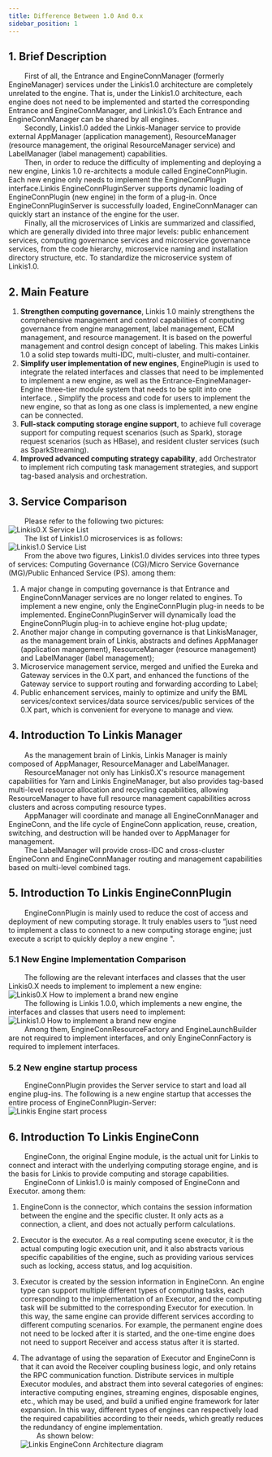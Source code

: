 ```yaml
---
title: Difference Between 1.0 And 0.x
sidebar_position: 1
---
```



## 1. Brief Description
&nbsp;&nbsp;&nbsp;&nbsp;&nbsp;&nbsp;&nbsp;&nbsp;First of all, the Entrance and EngineConnManager (formerly EngineManager) services under the Linkis1.0 architecture are completely unrelated to the engine. That is, under the Linkis1.0 architecture, each engine does not need to be implemented and started the corresponding Entrance and EngineConnManager, and Linkis1.0’s Each Entrance and EngineConnManager can be shared by all engines.  
&nbsp;&nbsp;&nbsp;&nbsp;&nbsp;&nbsp;&nbsp;&nbsp;Secondly, Linkis1.0 added the Linkis-Manager service to provide external AppManager (application management), ResourceManager (resource management, the original ResourceManager service) and LabelManager (label management) capabilities.  
&nbsp;&nbsp;&nbsp;&nbsp;&nbsp;&nbsp;&nbsp;&nbsp;Then, in order to reduce the difficulty of implementing and deploying a new engine, Linkis 1.0 re-architects a module called EngineConnPlugin. Each new engine only needs to implement the EngineConnPlugin interface.Linkis EngineConnPluginServer supports dynamic loading of EngineConnPlugin (new engine) in the form of a plug-in. Once EngineConnPluginServer is successfully loaded, EngineConnManager can quickly start an instance of the engine for the user.  
&nbsp;&nbsp;&nbsp;&nbsp;&nbsp;&nbsp;&nbsp;&nbsp;Finally, all the microservices of Linkis are summarized and classified, which are generally divided into three major levels: public enhancement services, computing governance services and microservice governance services, from the code hierarchy, microservice naming and installation directory structure, etc. To standardize the microservice system of Linkis1.0.  
##  2. Main Feature
1. **Strengthen computing governance**, Linkis 1.0 mainly strengthens the comprehensive management and control capabilities of computing governance from engine management, label management, ECM management, and resource management. It is based on the powerful management and control design concept of labeling. This makes Linkis 1.0 a solid step towards multi-IDC, multi-cluster, and multi-container.  
2. **Simplify user implementation of new engines**, EnginePlugin is used to integrate the related interfaces and classes that need to be implemented to implement a new engine, as well as the Entrance-EngineManager-Engine three-tier module system that needs to be split into one interface. , Simplify the process and code for users to implement the new engine, so that as long as one class is implemented, a new engine can be connected.  
3. **Full-stack computing storage engine support**, to achieve full coverage support for computing request scenarios (such as Spark), storage request scenarios (such as HBase), and resident cluster services (such as SparkStreaming).  
4. **Improved advanced computing strategy capability**, add Orchestrator to implement rich computing task management strategies, and support tag-based analysis and orchestration.  
## 3. Service Comparison
&nbsp;&nbsp;&nbsp;&nbsp;&nbsp;&nbsp;&nbsp;&nbsp;Please refer to the following two pictures:  
![Linkis0.X Service List](/Images/Architecture/Linkis0.X-services-list.png)  
&nbsp;&nbsp;&nbsp;&nbsp;&nbsp;&nbsp;&nbsp;&nbsp;The list of Linkis1.0 microservices is as follows:  
![Linkis1.0 Service List](/Images/Architecture/Linkis1.0-services-list.png)  
&nbsp;&nbsp;&nbsp;&nbsp;&nbsp;&nbsp;&nbsp;&nbsp;From the above two figures, Linkis1.0 divides services into three types of services: Computing Governance (CG)/Micro Service Governance (MG)/Public Enhanced Service (PS). among them:  
1. A major change in computing governance is that Entrance and EngineConnManager services are no longer related to engines. To implement a new engine, only the EngineConnPlugin plug-in needs to be implemented. EngineConnPluginServer will dynamically load the EngineConnPlugin plug-in to achieve engine hot-plug update;
2. Another major change in computing governance is that LinkisManager, as the management brain of Linkis, abstracts and defines AppManager (application management), ResourceManager (resource management) and LabelManager (label management);
3. Microservice management service, merged and unified the Eureka and Gateway services in the 0.X part, and enhanced the functions of the Gateway service to support routing and forwarding according to Label;
4. Public enhancement services, mainly to optimize and unify the BML services/context services/data source services/public services of the 0.X part, which is convenient for everyone to manage and view.  
## 4. Introduction To Linkis Manager
&nbsp;&nbsp;&nbsp;&nbsp;&nbsp;&nbsp;&nbsp;&nbsp;As the management brain of Linkis, Linkis Manager is mainly composed of AppManager, ResourceManager and LabelManager.  
&nbsp;&nbsp;&nbsp;&nbsp;&nbsp;&nbsp;&nbsp;&nbsp;ResourceManager not only has Linkis0.X's resource management capabilities for Yarn and Linkis EngineManager, but also provides tag-based multi-level resource allocation and recycling capabilities, allowing ResourceManager to have full resource management capabilities across clusters and across computing resource types.  
&nbsp;&nbsp;&nbsp;&nbsp;&nbsp;&nbsp;&nbsp;&nbsp;AppManager will coordinate and manage all EngineConnManager and EngineConn, and the life cycle of EngineConn application, reuse, creation, switching, and destruction will be handed over to AppManager for management.  
&nbsp;&nbsp;&nbsp;&nbsp;&nbsp;&nbsp;&nbsp;&nbsp;The LabelManager will provide cross-IDC and cross-cluster EngineConn and EngineConnManager routing and management capabilities based on multi-level combined tags.  
## 5. Introduction To Linkis EngineConnPlugin
&nbsp;&nbsp;&nbsp;&nbsp;&nbsp;&nbsp;&nbsp;&nbsp;EngineConnPlugin is mainly used to reduce the cost of access and deployment of new computing storage. It truly enables users to “just need to implement a class to connect to a new computing storage engine; just execute a script to quickly deploy a new engine ".  
### 5.1 New Engine Implementation Comparison
&nbsp;&nbsp;&nbsp;&nbsp;&nbsp;&nbsp;&nbsp;&nbsp;The following are the relevant interfaces and classes that the user Linkis0.X needs to implement to implement a new engine:  
![Linkis0.X How to implement a brand new engine](/Images/Architecture/Linkis0.X-NewEngine-architecture.png)  
&nbsp;&nbsp;&nbsp;&nbsp;&nbsp;&nbsp;&nbsp;&nbsp;The following is Linkis 1.0.0, which implements a new engine, the interfaces and classes that users need to implement:  
![Linkis1.0 How to implement a brand new engine](/Images/Architecture/Linkis1.0-NewEngine-architecture.png)  
&nbsp;&nbsp;&nbsp;&nbsp;&nbsp;&nbsp;&nbsp;&nbsp;Among them, EngineConnResourceFactory and EngineLaunchBuilder are not required to implement interfaces, and only EngineConnFactory is required to implement interfaces.  
### 5.2 New engine startup process
&nbsp;&nbsp;&nbsp;&nbsp;&nbsp;&nbsp;&nbsp;&nbsp;EngineConnPlugin provides the Server service to start and load all engine plug-ins. The following is a new engine startup that accesses the entire process of EngineConnPlugin-Server:  
![Linkis Engine start process](/Images/Architecture/Linkis1.0-newEngine-initialization.png)  
## 6. Introduction To Linkis EngineConn
&nbsp;&nbsp;&nbsp;&nbsp;&nbsp;&nbsp;&nbsp;&nbsp;EngineConn, the original Engine module, is the actual unit for Linkis to connect and interact with the underlying computing storage engine, and is the basis for Linkis to provide computing and storage capabilities.  
&nbsp;&nbsp;&nbsp;&nbsp;&nbsp;&nbsp;&nbsp;&nbsp;EngineConn of Linkis1.0 is mainly composed of EngineConn and Executor. among them:  

1. EngineConn is the connector, which contains the session information between the engine and the specific cluster. It only acts as a connection, a client, and does not actually perform calculations.  

2. Executor is the executor. As a real computing scene executor, it is the actual computing logic execution unit, and it also abstracts various specific capabilities of the engine, such as providing various services such as locking, access status, and log acquisition.

3. Executor is created by the session information in EngineConn. An engine type can support multiple different types of computing tasks, each corresponding to the implementation of an Executor, and the computing task will be submitted to the corresponding Executor for execution.  In this way, the same engine can provide different services according to different computing scenarios. For example, the permanent engine does not need to be locked after it is started, and the one-time engine does not need to support Receiver and access status after it is started.  

4. The advantage of using the separation of Executor and EngineConn is that it can avoid the Receiver coupling business logic, and only retains the RPC communication function. Distribute services in multiple Executor modules, and abstract them into several categories of engines: interactive computing engines, streaming engines, disposable engines, etc., which may be used, and build a unified engine framework for later expansion.
In this way, different types of engines can respectively load the required capabilities according to their needs, which greatly reduces the redundancy of engine implementation.  
&nbsp;&nbsp;&nbsp;&nbsp;&nbsp;&nbsp;&nbsp;&nbsp;As shown below:  
![Linkis EngineConn Architecture diagram](/Images/Architecture/Linkis1.0-EngineConn-architecture.png)
